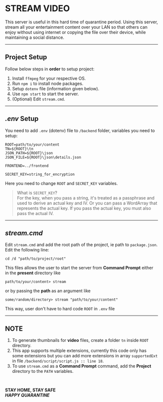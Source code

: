 # STREAM VIDEO

This server is useful in this hard time of quarantine period. Using this server, stream all your entertainment content over your LAN so that others can enjoy without using internet or copying the file over their device, while maintaining a social distance.

---

## Project Setup

Follow below steps in **order** to setup project:

1. Install `ffmpeg` for your respective OS.
2. Run `npm i` to install node packages.
3. Setup `dotenv` file (information given below).
4. Use `npm start` to start the server.
5. (Optional) Edit `stream.cmd`.

---

## _.env_ Setup

You need to add `.env` (dotenv) file to `/backend` folder, variables you need to setup:

```
ROOT=path/to/your/content
TN=${ROOT}\tn
JSON_PATH=${ROOT}\json
JSON_FILE=${ROOT}\json\details.json

FRONTEND=../frontend

SECRET_KEY=string_for_encryption
```

Here you need to change `ROOT` and `SECRET_KEY` variables. </br>

> What is `SECRET_KEY`?</br>
> For the key, when you pass a string, it's treated as a passphrase and used to derive an actual key and IV. Or you can pass a WordArray that represents the actual key. If you pass the actual key, you must also pass the actual IV.

---

## _stream.cmd_

 Edit `stream.cmd` and add the root path of the project, ie path to `package.json`. Edit the following line:

```
cd /d "path/to/project/root"
```

This files allows the user to start the server from **Command Prompt** either in the **present** directory like

```
path/to/your/content> stream
```

or by passing the **path** as an argument like

```
some/random/directory> stream "path/to/your/content"
```

This way, user don't have to hard code `ROOT` in `.env` file

---

## NOTE

1. To generate thumbnails for **video** files, create a folder `tn` inside `ROOT` directory.
2. This app supports multiple extensions, currently this code only has some extensions but you can add more extensions in array `supportedExt` in file `/backend/script/script.js :: line 18`.
3. To use `stream.cmd` as a **Command Prompt** command, add the **Project** directory to the `PATH` variables.

</br>

**STAY HOME, STAY SAFE** </br>
**_HAPPY QUARANTINE_**
